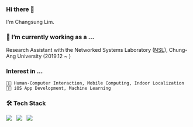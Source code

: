 ### Hi there 👋
I'm Changsung Lim.

### 🔭 I’m currently working as a ...

Research Assistant with the Networked Systems Laboratory ([NSL](http://nsl.cau.ac.kr)), Chung-Ang University (2019.12 ~ )

### Interest in ...
```
👨‍🔬 Human-Computer Interaction, Mobile Computing, Indoor Localization  
👨‍💻 iOS App Development, Machine Learning
```

### 🛠 Tech Stack

<img src="https://img.shields.io/badge/C-A8B9CC?style=for-the-badge&logo=c&logoColor=white"/></a> &nbsp;
<img src="https://img.shields.io/badge/Swift-FA7343?style=for-the-badge&logo=swift&logoColor=white"/></a> &nbsp;
<img src="https://img.shields.io/badge/Python-3776AB?style=for-the-badge&logo=python&logoColor=white"/></a> &nbsp;

<!--
**18changsung/18changsung** is a ✨ _special_ ✨ repository because its `README.md` (this file) appears on your GitHub profile.

Here are some ideas to get you started:

- 🔭 I’m currently working on ...
- 🌱 I’m currently learning ...
- 👯 I’m looking to collaborate on ...
- 🤔 I’m looking for help with ...
- 💬 Ask me about ...
- 📫 How to reach me: ...
- 😄 Pronouns: ...
- ⚡ Fun fact: ...
-->
